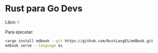 # Rust para Go Devs

Libro ✨

Para ejecutar:

```sh
cargo install mdbook --git https://github.com/RustLangES/mdBook.git
mdbook serve --language es
```